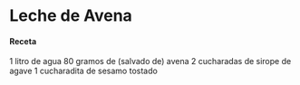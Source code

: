 # Leche de Avena
#### Receta
1 litro de agua
80 gramos de (salvado de) avena
2 cucharadas de sirope de agave
1 cucharadita de sesamo tostado